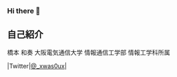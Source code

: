 ### Hi there 👋

## 自己紹介
橋本 和奏
大阪電気通信大学 情報通信工学部 情報工学科所属


|Twitter|[@_xwas0ux](https://twitter.com/_xwas0ux)|
<!--
**xwasoux/xwasoux** is a ✨ _special_ ✨ repository because its `README.md` (this file) appears on your GitHub profile.



Here are some ideas to get you started:

- 🔭 I’m currently working on ...
- 🌱 I’m currently learning ...
- 👯 I’m looking to collaborate on ...
- 🤔 I’m looking for help with ...
- 💬 Ask me about ...
- 📫 How to reach me: ...
- 😄 Pronouns: ...
- ⚡ Fun fact: ...
-->
